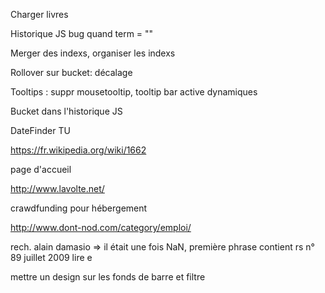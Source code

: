 Charger livres

Historique JS bug quand term = ""

Merger des indexs, organiser les indexs

Rollover sur bucket: décalage

Tooltips : suppr mousetooltip, tooltip bar active dynamiques

Bucket dans l'historique JS

DateFinder TU

https://fr.wikipedia.org/wiki/1662

page d'accueil

http://www.lavolte.net/

crawdfunding pour hébergement

http://www.dont-nod.com/category/emploi/

rech. alain damasio => il était une fois NaN, première phrase contient rs n° 89 juillet 2009 lire e

mettre un design sur les fonds de barre et filtre
